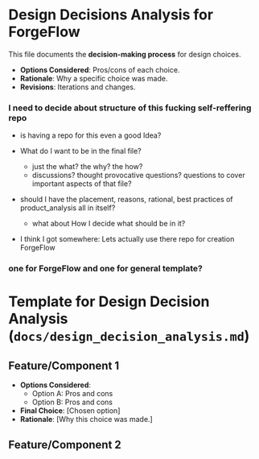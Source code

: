 # Design Decisions Analysis for ForgeFlow
This file documents the **decision-making process** for design choices.

- **Options Considered**: Pros/cons of each choice.
- **Rationale**: Why a specific choice was made.
- **Revisions**: Iterations and changes.

### I need to decide about structure of this fucking self-reffering repo

- is having a repo for this even a good Idea?
- What do I want to be in the final file?
  - just the what? the why? the how? 
  - discussions? thought provocative questions? questions to cover important aspects of that file?
- should I have the placement, reasons, rational, best practices of product_analysis all in itself?
  - what about How I decide what should be in it? 

- I think I got somewhere: Lets actually use there repo for creation ForgeFlow
### one for ForgeFlow and one for general template?



# Template for Design Decision Analysis (`docs/design_decision_analysis.md`)

## Feature/Component 1
- **Options Considered**:
  - Option A: Pros and cons
  - Option B: Pros and cons
- **Final Choice**: [Chosen option]
- **Rationale**: [Why this choice was made.]

## Feature/Component 2


